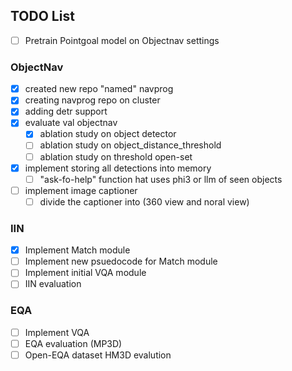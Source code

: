 ## TODO List
- [ ] Pretrain Pointgoal model on Objectnav settings

### ObjectNav

- [x] created new repo "named" navprog
- [x] creating navprog repo on cluster
- [x] adding detr support
- [x] evaluate val objectnav
    - [x] ablation study on object detector
    - [ ] ablation study on object_distance_threshold
    - [ ] ablation study on threshold open-set
- [x] implement storing all detections into memory
    - [ ] "ask-fo-help" function hat uses phi3 or llm of seen objects
- [ ] implement image captioner
    - [ ] divide the captioner into (360 view and noral view)

### IIN
- [x] Implement Match module
- [ ] Implement new psuedocode for Match module
- [ ] Implement initial VQA module
- [ ] IIN evaluation

### EQA
- [ ] Implement VQA 
- [ ] EQA evaluation (MP3D)
- [ ] Open-EQA dataset HM3D evalution